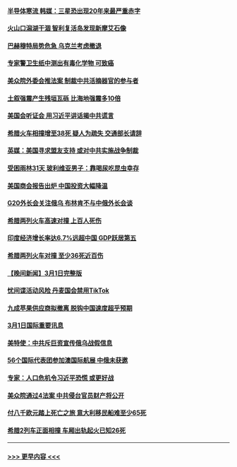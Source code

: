 #### [半导体寒流 韩媒：三星恐出现20年来最严重赤字](../pages/prog202/a103660687.md?t=03022143) 
#### [火山口潟湖干涸 智利复活岛发现新摩艾石像](../pages/prog202/a103660637.md?t=03022143) 
#### [巴赫穆特局势危急 乌克兰考虑撤退](../pages/prog202/a103660611.md?t=03022143) 
#### [专家警卫生纸中测出有毒化学物 可致癌](../pages/prog202/a103660618.md?t=03022143) 
#### [美众院外委会推法案 制裁中共活摘器官的参与者](../pages/prog202/a103660621.md?t=03022143) 
#### [土叙强震产生残垣瓦砾 比海地强震多10倍](../pages/prog202/a103660573.md?t=03022143) 
#### [美国会听证会 用习近平讲话揭中共谎言](../pages/prog202/a103660571.md?t=03022143) 
#### [希腊火车相撞增至38死 疑人为疏失 交通部长请辞](../pages/prog202/a103660412.md?t=03022143) 
#### [英媒：美国寻求盟友支持 或对中共实施战争制裁](../pages/prog202/a103660369.md?t=03022143) 
#### [受困雨林31天 玻利维亚男子：靠喝尿吃昆虫幸存](../pages/prog202/a103660395.md?t=03022143) 
#### [美国商会报告出炉 中国投资大幅降温](../pages/prog202/a103660329.md?t=03022143) 
#### [G20外长会关注俄乌 布林肯不与中俄外长会谈](../pages/prog202/a103660327.md?t=03022143) 
#### [希腊两列火车高速对撞 上百人死伤](../pages/prog202/a103660330.md?t=03022143) 
#### [印度经济增长率达6.7%远超中国 GDP跃居第五](../pages/prog202/a103660135.md?t=03022143) 
#### [希腊两列火车对撞 至少36死近百伤](../pages/prog202/a103660122.md?t=03022143) 
#### [【晚间新闻】3月1日完整版](../pages/prog202/a103660468.md?t=03022143) 
#### [忧间谍活动风险 丹麦国会禁用TikTok](../pages/prog202/a103660034.md?t=03022143) 
#### [九成苹果供应商拟撤离 脱钩中国速度超乎预期](../pages/prog202/a103660031.md?t=03022143) 
#### [3月1日国际重要讯息](../pages/prog202/a103659923.md?t=03022143) 
#### [美特使：中共斥巨资宣传俄乌战假信息](../pages/prog202/a103659859.md?t=03022143) 
#### [56个国际代表团参加澳国际航展 中俄未获邀](../pages/prog202/a103659865.md?t=03022143) 
#### [专家：人口危机令习近平恐慌 或更好战](../pages/prog202/a103659872.md?t=03022143) 
#### [美众院通过4法案 中共侵台官员财产将公开](../pages/prog202/a103659837.md?t=03022143) 
#### [付八千欧元踏上死亡之旅 意大利移民船难至少65死](../pages/prog202/a103659788.md?t=03022143) 
#### [希腊2列车正面相撞 车厢出轨起火已知26死](../pages/prog202/a103659740.md?t=03022143) 

----
#### [ >>> 更早内容 <<< ](../indexes/prog202-earlier.md)
